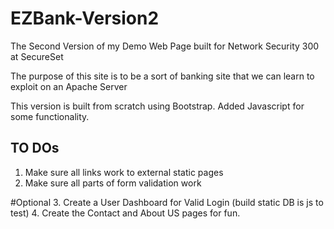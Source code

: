 # EZBank-Version2

The Second Version of my Demo Web Page built for Network Security 300 at SecureSet

The purpose of this site is to be a sort of banking site that we can learn to exploit on an Apache Server

This version is built from scratch using Bootstrap.  Added Javascript for some functionality.

## TO DOs
1. Make sure all links work to external static pages
2. Make sure all parts of form validation work


#Optional
3. Create a User Dashboard for Valid Login (build static DB is js to test)
4. Create the Contact and About US pages for fun.